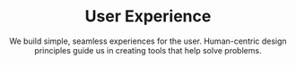 ---
title: User Experience
subtitle: We build simple, seamless experiences for the user. Human-centric design principles guide us in creating tools that help solve problems.
description: Tools we use&#58; personas, user journeys, ecosystem maps, competitive audits, stakeholder interviews, storyboards, user flows, content audits, heuristic analysis, sitemaps, usability testing
featured_image: ux-01.png
accent_color: '#EF8121'
gallery_images:
  - ux-01.png
  - ux-02.png
  - ux-03.png
---